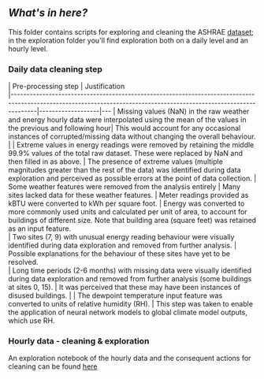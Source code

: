 ## _What's in here?_

This folder contains scripts for exploring and cleaning the ASHRAE [dataset](https://www.kaggle.com/c/ashrae-energy-prediction/data);</br> 
in the exploration folder you'll find exploration both on a daily level and an hourly level. 

### Daily data cleaning step

| Pre-processing step                                                                                                                                                             | Justification      
|--------------------------------------------------------------------------------------------------------------------------------------------------------------------|-------------------|---
| Missing values (NaN) in the raw weather and energy hourly data were interpolated using the mean of the values in the previous and following hour| This would account for any occasional instances of corrupted/missing data without changing the overall behaviour.                                                      |
| Extreme values in energy readings were removed by retaining the middle 99.9% values of the total raw dataset. These were replaced by NaN and then filled in as above.                                                                                               | The presence of extreme values (multiple magnitudes greater than the rest of the data) was identified during data exploration and perceived as possible errors at the point of data collection.
| Some weather features were removed from the analysis entirely | Many sites lacked data for these weather features. 
| Meter readings provided as kBTU were converted to kWh per square foot.                                 | Energy was converted to more commonly used units and calculated per unit of area, to account for buildings of different size. Note that building area (square feet) was retained as an input feature.               
| Two sites (7, 9) with unusual energy reading behaviour were visually identified during data exploration and removed from further analysis.                                                                                               | Possible explanations for the behaviour of these sites have yet to be resolved.          
| Long time periods (2-6 months) with missing data were visually identified during data exploration and removed from further analysis (some buildings at sites 0, 15).                                                                                              | It was perceived that these may have been instances of disused buildings.                 |
| The dewpoint temperature input feature was converted to units of relative humidity (RH).                                                                                             | This step was taken to enable the application of neural network models to global climate model outputs, which use RH.    

### Hourly data  - cleaning & exploration

An exploration notebook of the hourly data and the consequent actions for cleaning can be found [here](https://github.com/michellewl/building_resilience/blob/michelle/branch2/data/ashrae/exploration/notebooks/Exploration_ASHRAE.ipynb)




